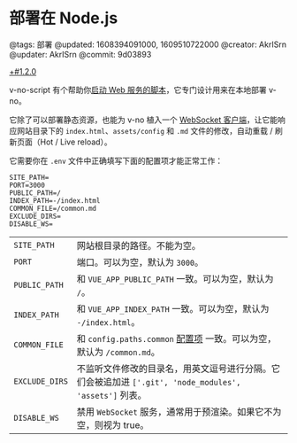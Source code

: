 # 部署在 Node.js

@tags: 部署
@updated: 1608394091000, 1609510722000
@creator: AkrISrn
@updater: AkrISrn
@commit: 9d03893

[+#1.2.0](/snippets/version-when-last-update.md)

v-no-script 有个帮助你[启动 Web 服务的脚本](https://github.com/akrisrn/v-no-script/blob/master/src/web-server.ts)，它专门设计用来在本地部署 v-no。

它除了可以部署静态资源，也能为 v-no 植入一个 [WebSocket 客户端](https://github.com/akrisrn/v-no-script/blob/master/src/ws-client.ts)，让它能响应网站目录下的 `index.html`、`assets/config` 和 `.md` 文件的修改，自动重载 / 刷新页面（Hot / Live reload）。

它需要你在 `.env` 文件中正确填写下面的配置项才能正常工作：

```shell
SITE_PATH=
PORT=3000
PUBLIC_PATH=/
INDEX_PATH=-/index.html
COMMON_FILE=/common.md
EXCLUDE_DIRS=
DISABLE_WS=
```

| | |
| - | - |
| `SITE_PATH` | 网站根目录的路径。不能为空。 |
| `PORT` | 端口。可以为空，默认为 `3000`。 |
| `PUBLIC_PATH` | 和 `VUE_APP_PUBLIC_PATH` [](/docs/env-vars.md "#")一致。可以为空，默认为 `/`。 |
| `INDEX_PATH` | 和 `VUE_APP_INDEX_PATH` [](/docs/env-vars.md "#")一致。可以为空，默认为 `-/index.html`。 |
| `COMMON_FILE` | 和 `config.paths.common` [配置项](/docs/conf-paths.md "#") 一致。可以为空，默认为 `/common.md`。 |
| `EXCLUDE_DIRS` | 不监听文件修改的目录名，用英文逗号进行分隔。它们会被追加进 `['.git', 'node_modules', 'assets']` 列表。 |
| `DISABLE_WS` | 禁用 `WebSocket` 服务，通常用于预渲染。如果它不为空，则视为 true。 |
